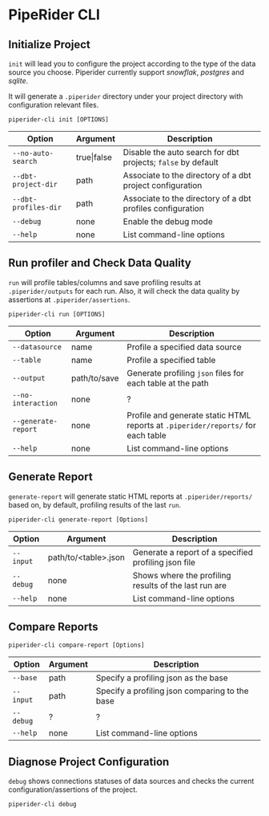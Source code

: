 # PipeRider CLI

## Initialize Project

`init` will lead you to configure the project according to the type of the data source you choose. Piperider currently support *snowflak*, *postgres* and *sqlite*. 

It will generate a `.piperider` directory under your project directory with configuration relevant files.

```shell
piperider-cli init [OPTIONS]
```


|Option|Argument|Description|
|------|--------|-----------|
|`--no-auto-search`|true\|false|Disable the auto search for dbt projects; `false` by default|
|`--dbt-project-dir`| path|Associate to the directory of a dbt project configuration|
|`--dbt-profiles-dir`|path|Associate to the directory of a dbt profiles configuration|
|`--debug`|none|Enable the debug mode|
|`--help`|none|List command-line options|

    
## Run profiler and Check Data Quality

`run` will profile tables/columns and save profiling results at `.piperider/outputs` for each run. Also, it will check the data quality by assertions at `.piperider/assertions`.

```shell
piperider-cli run [OPTIONS]
```

|Option|Argument|Description|
|------|--------|-----------|
|`--datasource`|name|Profile a specified data source|
|`--table`|name| Profile a specified table|
|`--output`|path/to/save|Generate profiling `json` files for each table at the path|
|`--no-interaction`|none|?|
|`--generate-report`|none|Profile and generate static HTML reports at `.piperider/reports/` for each table|
|`--help`|none|List command-line options|


## Generate Report

`generate-report` will generate static HTML reports at `.piperider/reports/` based on, by default, profiling results of the last `run`.

```shell
piperider-cli generate-report [Options]
```

|Option|Argument|Description|
|------|--------|-----------|
|`--input`|path/to/\<table\>.json|Generate a report of a specified profiling json file |
|`--debug`|none|Shows where the profiling results of the last run are|
|`--help`|none|List command-line options|

## Compare Reports

```shell
piperider-cli compare-report [Options]
```

|Option|Argument|Description|
|------|--------|-----------|
|`--base`|path|Specify a profiling json as the base|
|`--input`|path|Specify a profiling json comparing to the base|
|`--debug`|?|?|
|`--help`|none|List command-line options|


## Diagnose Project Configuration

`debug` shows connections statuses of data sources and checks the current configuration/assertions of the project.

```shell
piperider-cli debug
```
